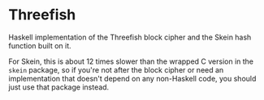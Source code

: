Threefish
=========

Haskell implementation of the Threefish block cipher and the Skein
hash function built on it.

For Skein, this is about 12 times slower than the wrapped C version in the
`skein` package, so if you're not after the block cipher or need an
implementation that doesn't depend on any non-Haskell code, you should just
use that package instead.
